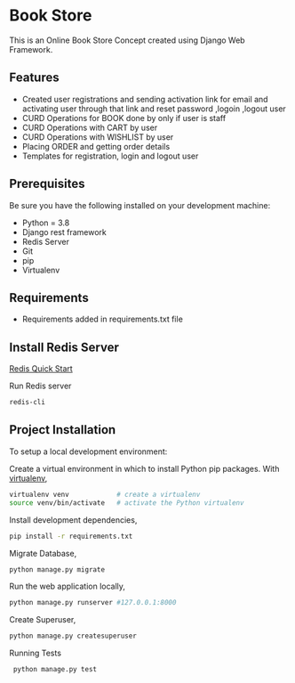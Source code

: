 # Book Store

This is an Online Book Store Concept created using Django Web Framework.


## Features

* Created user registrations and sending activation link for email and activating user through that link and reset password ,logoin ,logout user
* CURD Operations for BOOK done by only if user is staff
* CURD Operations with CART by user
* CURD Operations with WISHLIST by user
* Placing ORDER and getting order details 
* Templates for registration, login and logout user


## Prerequisites

Be sure you have the following installed on your development machine:

+ Python = 3.8
+ Django rest framework
+ Redis Server
+ Git
+ pip
+ Virtualenv

## Requirements

* Requirements added in requirements.txt file

## Install Redis Server

[Redis Quick Start](https://redis.io/topics/quickstart)

Run Redis server
```bash
redis-cli
```

## Project Installation

To setup a local development environment:

Create a virtual environment in which to install Python pip packages. With [virtualenv](https://pypi.python.org/pypi/virtualenv),
```bash
virtualenv venv            # create a virtualenv
source venv/bin/activate   # activate the Python virtualenv 
```

Install development dependencies,
```bash
pip install -r requirements.txt
```

Migrate Database,
```bash
python manage.py migrate
```

Run the web application locally,
```bash
python manage.py runserver #127.0.0.1:8000
```

Create Superuser,
```bash
python manage.py createsuperuser
```
Running Tests
```bash
 python manage.py test
 ```
